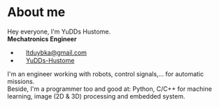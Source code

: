 # About me
Hey everyone, I'm YuDDs Hustome.<br>
**Mechatronics Engineer**<br>
  - <img align="center" src="https://shorturl.at/jwxCE" title="Gmail" alt="" height="15"/> [ltduybka@gmail.com](mailto:ltduybka@gmail.com)
  - <img align="center" src="https://shorturl.at/lrHT5" title="Github" alt="" height="15"/> [YuDDs-Hustome](https://shorturl.at/xzHJ0)

I'm an engineer working with robots, control signals,... for automatic missions.<br>
Beside, I'm a programmer too and good at: Python, C/C++ for machine learning, image (2D & 3D) processing and embedded system.
